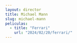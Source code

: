 ```yaml
---
layout: director
title: Michael Mann
slug: michael-mann
peliculas:
  - title: "Ferrari"
    url: "2024/02/20/ferrari/"
---
```


